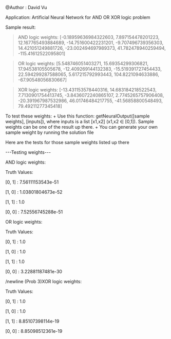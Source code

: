 @Author : David Vu

Application: Artificial Neural Network for AND OR XOR logic problem

Sample result:
> AND logic weights:  [-0.18959636984322603, 7.897154478201223, 12.167765493884689,
> -14.751600422231201, -9.707496739356303, 14.421051249881726, -23.002494697989373,
> 41.782478940259494, -115.41612522095801]

> OR logic weights:  [5.548746051403271, 15.69354299306821, 17.94538105505678,
> -12.409269144132383, -15.519391727454433, 22.594299287588065, 5.617215792993443,
> 104.8221094633886, -67.90548056830667]

> XOR logic weights:  [-13.431153578440316, 14.683184218522543, 7.7130901754413745, 
> -3.8436072240865107, 2.7745265757906408, -20.391967987532986, 46.01746484217755, 
> -41.56858800548493, 79.49211277345418]


To test these weights:
	+ Use this function: getNeuralOutput([sample weights], [inputs]), where inputs is a list [x1,x2] (x1,x2 ∈ [0,1]). Sample weights can be one of the result up there.
	+ You can generate your own sample weight by running the solution file


Here are the tests for those sample weights listed up there

---Testing weights---

AND logic weights: 

Truth Values:

[0, 1] : 7.56111153543e-51

[1, 0] : 1.03801804673e-52

[1, 1] : 1.0

[0, 0] : 7.52556745288e-51



OR logic weights: 

Truth Values:

[0, 1] : 1.0

[1, 0] : 1.0

[1, 1] : 1.0

[0, 0] : 3.22881187481e-30


/newline
(Prob 3)XOR logic weights: 

Truth Values:

[0, 1] : 1.0

[1, 0] : 1.0

[1, 1] : 8.85107398114e-19

[0, 0] : 8.85098512361e-19





